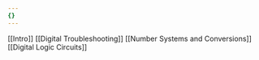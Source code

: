 ```yaml
---
{}
---
```

[[Intro]]
[[Digital Troubleshooting]]
[[Number Systems and Conversions]]
[[Digital Logic Circuits]]